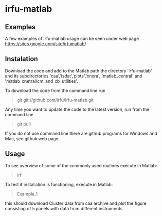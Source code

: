irfu-matlab
===========

Examples
--------

A few examples of irfu-matlab usage can be seen under web page https://sites.google.com/site/irfumatlab/


Instalation
------------

Download the code and add to the Matlab path the directory 'irfu-matlab' and its subdirectories 'caa','isdat','plots','onera', 'matlab_central' and 'matlab_cnetral/cm_and_cb_utilities'.

To download the code from the command line run

> git git://github.com/irfu/irfu-matlab.git

Any time you want to update the code to the latest version, run from the command line 

> git pull

If you do not use command line there are github programs for Windows and Mac, see github web page. 

Usage
-----

To see overview of some of the commonly used routines execute in Matlab:

> irf

To test if installation is functioning, execute in Matlab:

> Example_1

this should download Cluster data from caa archive and plot the figure consisting of 5 panels with data from different instruments. 

